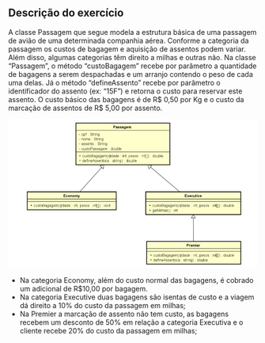 ## Descrição do exercício
A classe Passagem que segue modela a estrutura básica de uma passagem de avião de uma determinada companhia aérea. Conforme a categoria da passagem os custos de bagagem e aquisição de assentos podem variar. Além disso, algumas categorias têm direito a milhas e outras não. Na classe “Passagem”, o método “custoBagagem” recebe por parâmetro a quantidade de bagagens a serem despachadas e um arranjo contendo o peso de cada uma delas. Já o método “defineAssento” recebe por parâmetro o identificador do assento (ex: “15F”) e retorna o custo para reservar este assento. O custo básico das bagagens é de R$ 0,50 por Kg e o custo da marcação de assentos de R$ 5,00 por assento.

![Class diagram](class_diagram.png "Class diagram")

- Na categoria Economy, além do custo normal das bagagens, é cobrado um adicional de R$10,00 por bagagem.
- Na categoria Executive duas bagagens são isentas de custo e a viagem dá direito a 10% do custo da passagem em milhas;
- Na Premier a marcação de assento não tem custo, as bagagens recebem um desconto de 50% em relação a categoria Executiva e o cliente recebe 20% do custo da passagem em milhas;
